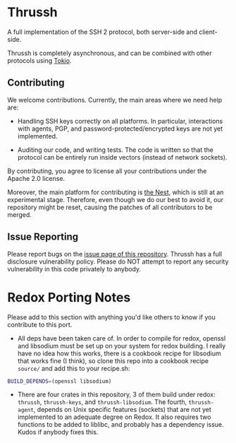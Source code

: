 # Thrussh

A full implementation of the SSH 2 protocol, both server-side and client-side.

Thrussh is completely asynchronous, and can be combined with other protocols using [Tokio](//tokio.rs).

## Contributing

We welcome contributions. Currently, the main areas where we need help are:

- Handling SSH keys correctly on all platforms. In particular, interactions with agents, PGP, and password-protected/encrypted keys are not yet implemented.

- Auditing our code, and writing tests. The code is written so that the protocol can be entirely run inside vectors (instead of network sockets).

By contributing, you agree to license all your contributions under the Apache 2.0 license.

Moreover, the main platform for contributing is [the Nest](//nest.pijul.com/pijul_org/thrussh), which is still at an experimental stage. Therefore, even though we do our best to avoid it, our repository might be reset, causing the patches of all contributors to be merged.

## Issue Reporting

Please report bugs on the [issue page of this repository](//nest.pijul.com/pijul_org/thrussh).
Thrussh has a full disclosure vulnerability policy.
Please do NOT attempt to report any security vulnerability in this code privately to anybody.

# Redox Porting Notes
Please add to this section with anything you'd like others to know if you contribute to this port.

- All deps have been taken care of. In order to compile for redox, openssl and libsodium must be set up on your system for redox building. I really have no idea how this works, there is a cookbook recipe for libsodium that works fine (I think), so clone this repo into a cookbook recipe `source/` and add this to your recipe.sh:
```sh
BUILD_DEPENDS=(openssl libsodium)
```
- There are four crates in this repository, 3 of them build under redox: `thrussh`, `thrussh-keys`, and `thrussh-libsodium`. The fourth, `thrussh-agent`, depends on Unix specific features (sockets) that are not yet implemented to an adequate degree on Redox. It also requires two functions to be added to liblibc, and probably has a dependency issue. Kudos if anybody fixes this.
